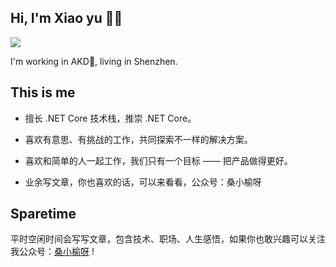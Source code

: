 ## Hi, I'm Xiao yu 👨‍💻‍

<img src="https://github-readme-stats.vercel.app/api?username=sangxiaoyu&show_icons=true&theme=radical&count_private=true&show_icons=true&include_all_commits=true" />

I'm working in AKD🚓, living in Shenzhen.

## This is me

- 擅长 .NET Core 技术栈，推崇 .NET Core。

- 喜欢有意思、有挑战的工作，共同探索不一样的解决方案。

- 喜欢和简单的人一起工作，我们只有一个目标 —— 把产品做得更好。

- 业余写文章，你也喜欢的话，可以来看看，公众号：桑小榆呀

## Sparetime

平时空闲时间会写写文章，包含技术、职场、人生感悟，如果你也敢兴趣可以关注我公众号：[桑小榆呀](https://mp.weixin.qq.com/s/aJ2o0vnhlho3H4EILLjWwg) !
